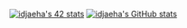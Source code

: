 [![idjaeha's 42 stats](https://badge42.herokuapp.com/api/stats/jayi)](https://github.com/idjaeha)
[![idjaeha's GitHub stats](https://github-readme-stats.vercel.app/api?username=idjaeha)](https://github.com/idjaeha)
